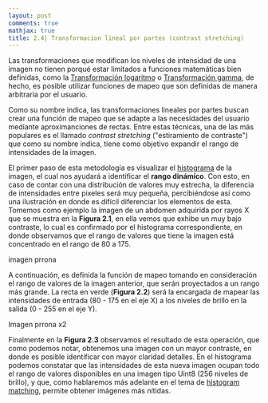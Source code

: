 ```yaml
---
layout: post
comments: true
mathjax: true
title: 2.4| Transformacion lineal por partes (contrast stretching)
---
```


Las transformaciones que modifican los niveles de intensidad de una imagen no tienen porqué estar limitados a funciones matemáticas bien definidas, como la [Transformación logaritmo](https://bryanmed.github.io/TransformacionLogaritmo/) o [Transformación gamma](https://bryanmed.github.io/correccionGamma/), de hecho, es posible utilizar funciones de mapeo que son definidas de manera arbitraria por el usuario.

Como su nombre indica, las transformaciones lineales por partes buscan crear una función de mapeo que se adapte a las necesidades del usuario mediante aproximanciones de rectas. Entre estas técnicas, una de las más populares es el llamado _contrast stretching_ ("estiramiento de contraste") que como su nombre indica, tiene como objetivo expandir el rango de intensidades de la imagen.

El primer paso de esta metodología es visualizar el [histograma](https://bryanmed.github.io/histograma/) de la imagen, el cual nos ayudará a identificar el __rango dinámico__. Con esto, en caso de contar con una distribución de valores muy estrecha, la diferencia de intensidades entre pixeles será muy pequeña, percibiéndose así como una ilustración en donde es difícil diferenciar los elementos de esta. Tomemos como ejemplo la imagen de un abdomen adquirida por rayos X que se muestra en la __Figura 2.1__, en ella vemos que exhibe un muy bajo contraste, lo cual es confirmado por el histograma correspondiente, en donde observamos que el rango de valores que tiene la imagen está concentrado en el rango de 80 a 175. 

imagen prrona

A continuación, es definida la función de mapeo tomando en consideración el rango de valores de la imagen anterior, que serán proyectados a un rango más grande. La recta en verde (__Figura 2.2__) será la encargada de mapear las intensidades de entrada (80 - 175 en el eje X) a los niveles de brillo en la salida (0 - 255 en el eje Y).

Imagen prrona x2

Finalmente en la __Figura 2.3__ observamos el resultado de esta operación, que como podemos notar, obtenemos una imagen con un mayor contraste, en donde es posible identificar con mayor claridad detalles. En el histograma podemos constatar que las intensidades de esta nueva imagen ocupan todo el rango de valores disponibles en una imagen tipo Uint8 (256 niveles de brillo), y que, como hablaremos más adelante en el tema de [histogram matching](www.bryanmed.github.io), permite obtener imágenes más nítidas.






